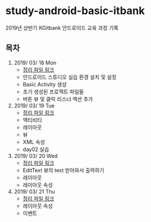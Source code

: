 # study-android-basic-itbank
2019년 상반기 KGitbank 안드로이드 교육 과정 기록

## 목차
1. 2019/ 03/ 18 Mon
   * [정리 파일 링크](https://github.com/pby2017/study-android-basic-itbank/blob/master/detail/20190318Mon.md)
   * 안드로이드 스튜디오 실습 환경 설치 및 설정
   * Basic Activity 생성
   * 초기 생성된 프로젝트 파일들
   * 버튼 뷰 및 클릭 리스너 액션 추가
2. 2019/ 03/ 19 Tue
   * [정리 파일 링크](https://github.com/pby2017/study-android-basic-itbank/blob/master/detail/20190319Tue.md)
   * 액티비티
   * 레이아웃
   * 뷰
   * XML 속성
   * day02 실습
3. 2019/ 03/ 20 Wed
   * [정리 파일 링크](https://github.com/pby2017/study-android-basic-itbank/blob/master/detail/20190320Wed.md)
   * EditText 뷰의 text 받아와서 출력하기
   * 레이아웃
   * 레이아웃 속성
4. 2019/ 03/ 21 Thu
   * [정리 파일 링크](https://github.com/pby2017/study-android-basic-itbank/blob/master/detail/20190321Thu.md)
   * 레이아웃 속성
   * 이벤트